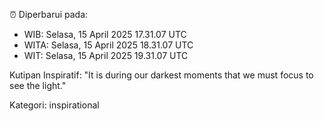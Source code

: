 ⏰ Diperbarui pada:
- WIB: Selasa, 15 April 2025 17.31.07 UTC
- WITA: Selasa, 15 April 2025 18.31.07 UTC
- WIT: Selasa, 15 April 2025 19.31.07 UTC

Kutipan Inspiratif:
"It is during our darkest moments that we must focus to see the light."


Kategori: inspirational

